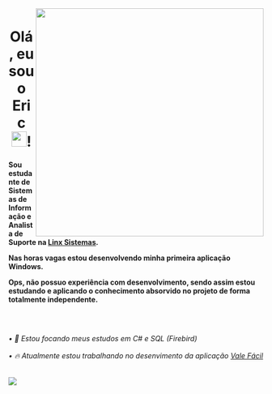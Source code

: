 <img align="right" height="450em" src="https://cdn.discordapp.com/attachments/996183945358102580/997003785501163632/eric.png"/>

<div align="center">
  <h1>Olá, eu sou o Eric <img src="https://raw.githubusercontent.com/kaueMarques/kaueMarques/master/hi.gif" height="30px">!</h1>
</div>

<div>
  <h4>
    <p>Sou estudante de Sistemas de Informação e Analista de Suporte na <a href="https://www.linkedin.com/company/linxretail">Linx Sistemas</a>.</p>
    <p>Nas horas vagas estou desenvolvendo minha primeira aplicação Windows.</p>
    <p>Ops, não possuo experiência com desenvolvimento, sendo assim estou estudando e aplicando o conhecimento absorvido no projeto de forma totalmente independente.</p>
    <br>
  </h4>
</div>

##

<h6>
• 🌱 Estou focando meus estudos em C# e SQL (Firebird)
  <br>
    <br>
• 🔥 Atualmente estou trabalhando no desenvimento da aplicação <a href="https://github.com/EricSSantos/Vale-Facil">Vale Fácil</a>
  <br>
</h6>
  
##

  <a href="https://www.linkedin.com/in/ericsilva-333"><img src="https://img.shields.io/badge/LinkedIn-0077B5?style=for-the-badge&logo=linkedin&logoColor=white"></a>
